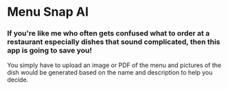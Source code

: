 # Menu Snap AI

### If you're like me who often gets confused what to order at a restaurant especially dishes that sound complicated, then this app is going to save you!

You simply have to upload an image or PDF of the menu and pictures of the dish would be generated based on the name and description to help you decide.

